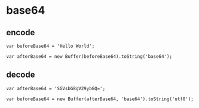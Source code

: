# base64

## encode

    var beforeBase64 = 'Hello World';

    var afterBase64 = new Buffer(beforeBase64).toString('base64');

## decode

    var afterBase64 = 'SGVsbG8gV29ybGQ=';

    var beforeBase64 = new Buffer(afterBase64, 'base64').toString('utf8');
